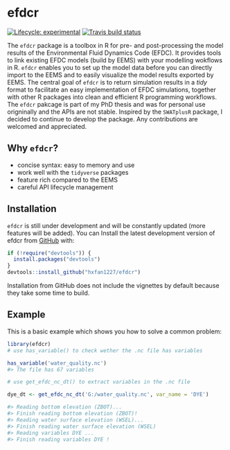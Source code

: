 
# efdcr

<!-- badges: start -->
[![Lifecycle: experimental](https://img.shields.io/badge/lifecycle-experimental-orange.svg)](https://www.tidyverse.org/lifecycle/#experimental)
[![Travis build status](https://travis-ci.com/hxfan1227/efdcr.svg?branch=master)](https://travis-ci.com/hxfan1227/efdcr)
<!-- badges: end -->

The `efdcr` package is a toolbox in R for pre- and post-processing the model results of the Environmental Fluid Dynamics Code (EFDC). 
It provides tools to link existing EFDC models (build by EEMS) with your modelling wokflows in R.
`efdcr` enables you to set up the model data before you can directly import to the EEMS and to easily visualize the model results exported by EEMS. The central goal of `efdcr` is to return simulation results in a *tidy* format to facilitate an easy implementation of EFDC simulations, together with other R packages into clean and efficient R programming workflows. The `efdcr` pakcage is part of my PhD thesis and was for personal use origninally and the APIs are not stable. Inspired by the `SWATplusR` package, I decided to continue to develop the package. Any contributions are welcomed and appreciated. 


## Why `efdcr`?

- concise syntax: easy to memory and use
- work well with the `tidyverse` packages
- feature rich compared to the EEMS 
- careful API lifecycle management

## Installation

`efdcr` is still under development and will be constantly updated (more features will be added). 
You can Install the latest development version of efdcr from [GitHub](www.github.com) with:

``` r
if (!require("devtools")) {
  install.packages("devtools")
}
devtools::install_github("hxfan1227/efdcr")
```

Installation from GitHub does not include the vignettes by default because they take some time to build.

## Example

This is a basic example which shows you how to solve a common problem:

``` r
library(efdcr)
# use has_variable() to check wether the .nc file has variables

has_variable('water_quality.nc')
#> The file has 67 variables

# use get_efdc_nc_dt() to extract variables in the .nc file

dye_dt <- get_efdc_nc_dt('G:/water_quality.nc', var_name = 'DYE')

#> Reading bottom elevation (ZBOT)...
#> Finish reading bottom elevation (ZBOT)!
#> Reading water surface elevation (WSEL)...
#> Finish reading water surface elevation (WSEL)
#> Reading variables DYE ...
#> Finish reading variables DYE !

```

